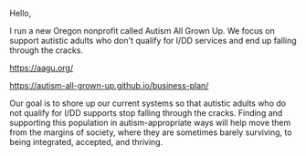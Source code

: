 Hello,

I run a new Oregon nonprofit called Autism All Grown Up. We focus on support autistic adults who don't qualify for I/DD services and end up falling through the cracks.

https://aagu.org/

https://autism-all-grown-up.github.io/business-plan/

Our goal is to shore up our current systems so that autistic adults who do not qualify for I/DD supports stop falling through the cracks. Finding and 
supporting this population in autism-appropriate ways will help move them from the margins of society, where they are sometimes barely surviving, to 
being integrated, accepted, and thriving.

